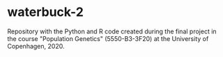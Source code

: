 # waterbuck-2
Repository with the Python and R code created during the final project in the course "Population Genetics" (5550-B3-3F20) at the University of Copenhagen, 2020.
